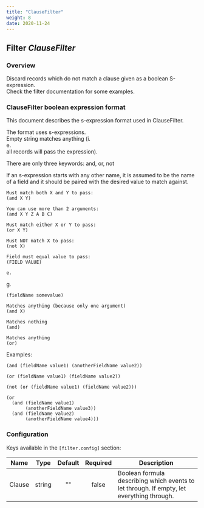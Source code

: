 ```yaml
---
title: "ClauseFilter"
weight: 8
date: 2020-11-24
---
```

## Filter *ClauseFilter*

### Overview

Discard records which do not match a clause given as a boolean S-expression.  
 Check the filter documentation for some examples.  


### ClauseFilter boolean expression format

This document describes the s-expression format used in ClauseFilter.  


The format uses s-expressions.  
 Empty string matches anything (i.  
e.  
 all records
will pass the expression).  


There are only three keywords: and, or, not

If an s-expression starts with any other name, it is assumed to be the name of
a field and it should be paired with the desired value to match against.  


    Must match both X and Y to pass:
    (and X Y)

    You can use more than 2 arguments:
    (and X Y Z A B C)

    Must match either X or Y to pass:
    (or X Y)

    Must NOT match X to pass:
    (not X)

    Field must equal value to pass:
    (FIELD VALUE)

    e.  
g.  

    (fieldName somevalue)

    Matches anything (because only one argument)
    (and X)

    Matches nothing
    (and)

    Matches anything
    (or)

Examples:

    (and (fieldName value1) (anotherFieldName value2))

    (or (fieldName value1) (fieldName value2))

	(not (or (fieldName value1) (fieldName value2)))

    (or
      (and (fieldName value1)
           (anotherFieldName value3))
      (and (fieldName value2)
           (anotherFieldName value4)))


### Configuration

Keys available in the `[filter.config]` section:

|Name|Type|Default|Required|Description|
|----|:--:|:-----:|:------:|-----------|
| Clause| string| ""| false| Boolean formula describing which events to let through. If empty, let everything through.|

